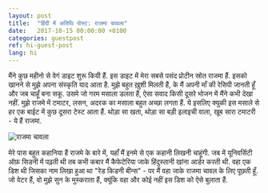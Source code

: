 ```yaml
---
layout: post
title:  "हिंदी में अतिथि पोस्ट: राजमा चावला"
date:   2017-10-15 00:00:00 +0100
categories: guestpost
ref: hi-guest-post
lang: hi
---
```


मैंने कुछ महीनो  से वेगं डाइट शुरू कियी हैं. इस डाइट में मेरा सबसे पसंद प्रोटीन स्रोत राजमा हैं. इसको खानने से मुझे अपना संस्कृति याद आता है. मुझे बहुत ख़ुशी मिलती हैं, के मैं अपनी माँ की रेसिपी जानती हूँ और जब चाहूँ बना सकू. उसमे जो गरम मसाला डलता हैं, ऐसा सवाद किसी दूसरे  भोजन में मैंने कभी देखा नहीं.  मुझे राजमे में टमाटर, लसन, अदरक का मसाला बहुत अच्छा लगता हैं. ये इसलिए क्युकी इस मसाले से हर एक बाईट में कुछ दूसरा टेस्ट आता हैं. थोड़ा सा खता, थोड़ा सा बड़ी इलाइची वाला, खूब सारा टमाटरी - ये हैं राजमा.

![राजमा चावला]({{site.baseurl}}/assets/2017-10-15-rajma-chawal.jpg)

मेरे पास बहुत कहानिया हैं राजमे के बारे में, यहाँ मैं इनमे से एक कहानी लिखनी चाहूंगी. जब में यूनिवर्सिटी ऑफ़ सिडनी में पढ़ती थी तब कभी कबार मैं कैफेटेरिया जाके हिंदुस्तानी खांना आर्डर करती थी. वहा एक डिश थी जिसका नाम लिखा हुआ था "रेड किडनी बीन्स" - पर मैं वहा जाके राजमा चावल  के लिए पूछती हूँ. जो वेटर हैं, वो मुझे सुन के मुस्कराता हैं, क्यूंकि वहा और कोई नहीं इस डिश को ऐसे बुलाता हैं. 
